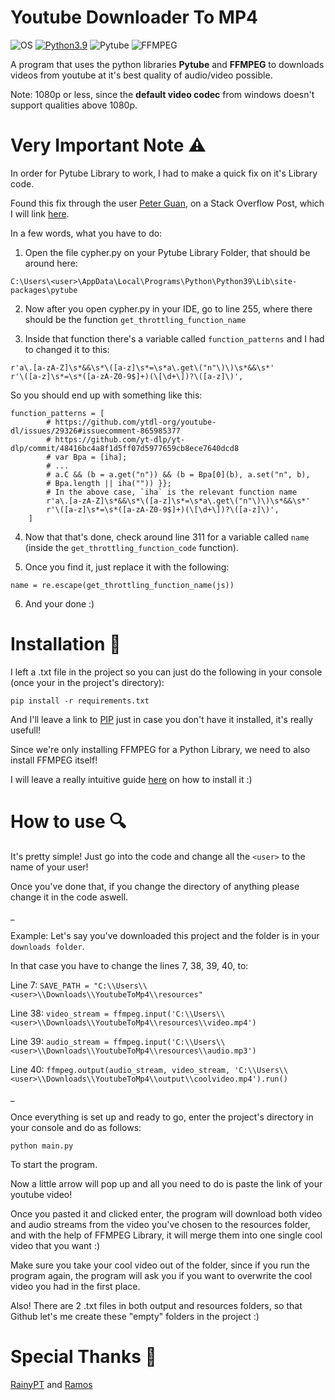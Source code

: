 # Youtube Downloader To MP4

![OS](https://img.shields.io/badge/Windows-%20-9cf) [![Python3.9](https://img.shields.io/badge/Python3.9-%20-important)](https://www.python.org/downloads/release/python-390/) ![Pytube](https://img.shields.io/badge/Pytube%2012.1.0-%20-success) ![FFMPEG](https://img.shields.io/badge/FFMPEG-%20-ff69b4)

A program that uses the python libraries <b>Pytube</b> and <b>FFMPEG</b> to downloads videos from youtube at it's best quality of audio/video possible.

Note: 1080p or less, since the <b>default video codec</b> from windows doesn't support qualities above 1080p.


# Very Important Note ⚠️

In order for Pytube Library to work, I had to make a quick fix on it's Library code.

Found this fix through the user [Peter Guan](https://stackoverflow.com/users/18861399/peter-guan?tab=profile), on a Stack Overflow Post, which I will link [here](https://stackoverflow.com/questions/71907725/pytube-exceptions-regexmatcherror-get-throttling-function-name-could-not-find).

In a few words, what you have to do:

1. Open the file cypher.py on your Pytube Library Folder, that should be around here:
```
C:\Users\<user>\AppData\Local\Programs\Python\Python39\Lib\site-packages\pytube
```
2. Now after you open cypher.py in your IDE, go to line 255, where there should be the function ```get_throttling_function_name```

3. Inside that function there's a variable called ```function_patterns``` and I had to changed it to this:
```
r'a\.[a-zA-Z]\s*&&\s*\([a-z]\s*=\s*a\.get\("n"\)\)\s*&&\s*'
r'\([a-z]\s*=\s*([a-zA-Z0-9$]+)(\[\d+\])?\([a-z]\)',
```

So you should end up with something like this:
```
function_patterns = [
        # https://github.com/ytdl-org/youtube-dl/issues/29326#issuecomment-865985377
        # https://github.com/yt-dlp/yt-dlp/commit/48416bc4a8f1d5ff07d5977659cb8ece7640dcd8
        # var Bpa = [iha];
        # ...
        # a.C && (b = a.get("n")) && (b = Bpa[0](b), a.set("n", b),
        # Bpa.length || iha("")) }};
        # In the above case, `iha` is the relevant function name
        r'a\.[a-zA-Z]\s*&&\s*\([a-z]\s*=\s*a\.get\("n"\)\)\s*&&\s*'
        r'\([a-z]\s*=\s*([a-zA-Z0-9$]+)(\[\d+\])?\([a-z]\)',
    ]
```

4. Now that that's done, check around line 311 for a variable called ```name``` (inside the ```get_throttling_function_code``` function).

5. Once you find it, just replace it with the following:
```
name = re.escape(get_throttling_function_name(js))
```

6. And your done :)


# Installation 💾

I left a .txt file in the project so you can just do the following in your console (once your in the project's directory):
```
pip install -r requirements.txt
```

And I'll leave a link to [PIP](https://pypi.org/project/pip/) just in case you don't have it installed, it's really usefull!

Since we're only installing FFMPEG for a Python Library, we need to also install FFMPEG itself!

I will leave a really intuitive guide [here](https://www.geeksforgeeks.org/how-to-install-ffmpeg-on-windows/) on how to install it :)


# How to use 🔍

It's pretty simple! Just go into the code and change all the ```<user>``` to the name of your user!

Once you've done that, if you change the directory of anything please change it in the code aswell.

_

Example: Let's say you've downloaded this project and the folder is in your ```downloads folder```.

In that case you have to change the lines 7, 38, 39, 40, to:

Line 7: ```SAVE_PATH = "C:\\Users\\<user>\\Downloads\\YoutubeToMp4\\resources"```

Line 38: ```video_stream = ffmpeg.input('C:\\Users\\<user>\\Downloads\\YoutubeToMp4\\resources\\video.mp4')```

Line 39: ```audio_stream = ffmpeg.input('C:\\Users\\<user>\\Downloads\\YoutubeToMp4\\resources\\audio.mp3')```

Line 40: ```ffmpeg.output(audio_stream, video_stream, 'C:\\Users\\<user>\\Downloads\\YoutubeToMp4\\output\\coolvideo.mp4').run()```

_

Once everything is set up and ready to go, enter the project's directory in your console and do as follows:
```
python main.py
```
To start the program.

Now a little arrow will pop up and all you need to do is paste the link of your youtube video!

Once you pasted it and clicked enter, the program will download both video and audio streams from the video you've chosen to the resources folder, and with the help of FFMPEG Library, it will merge them into one single cool video that you want :)

Make sure you take your cool video out of the folder, since if you run the program again, the program will ask you if you want to overwrite the cool video you had in the first place.

Also! There are 2 .txt files in both output and resources folders, so that Github let's me create these "empty" folders in the project :)

# Special Thanks 💖

[RainyPT](https://github.com/RainyPT) and [Ramos](https://github.com/NoPalm0il)
